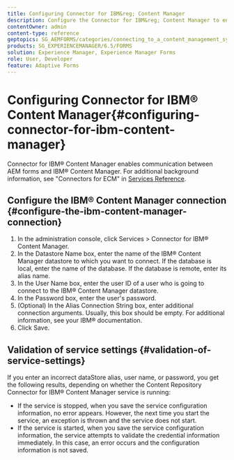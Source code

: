 ```yaml
---
title: Configuring Connector for IBM&reg; Content Manager
description: Configure the Connector for IBM&reg; Content Manager to enable communication between AEM forms and IBM&reg; Content Manager.
contentOwner: admin
content-type: reference
geptopics: SG_AEMFORMS/categories/connecting_to_a_content_management_system
products: SG_EXPERIENCEMANAGER/6.5/FORMS
solution: Experience Manager, Experience Manager Forms
role: User, Developer
feature: Adaptive Forms
---
```

# Configuring Connector for IBM&reg; Content Manager{#configuring-connector-for-ibm-content-manager}

Connector for IBM&reg; Content Manager enables communication between AEM forms and IBM&reg; Content Manager. For additional background information, see "Connectors for ECM" in [Services Reference](https://www.adobe.com/go/learn_aemforms_services_63).

## Configure the IBM&reg; Content Manager connection {#configure-the-ibm-content-manager-connection}

1. In the administration console, click Services &gt; Connector for IBM&reg; Content Manager.
1. In the Datastore Name box, enter the name of the IBM&reg; Content Manager datastore to which you want to connect. If the database is local, enter the name of the database. If the database is remote, enter its alias name.
1. In the User Name box, enter the user ID of a user who is going to connect to the IBM&reg; Content Manager datastore.
1. In the Password box, enter the user's password.
1. (Optional) In the Alias Connection String box, enter additional connection arguments. Usually, this box should be empty. For additional information, see your IBM&reg; documentation.
1. Click Save.

## Validation of service settings {#validation-of-service-settings}

If you enter an incorrect dataStore alias, user name, or password, you get the following results, depending on whether the Content Repository Connector for IBM&reg; Content Manager service is running:

* If the service is stopped, when you save the service configuration information, no error appears. However, the next time you start the service, an exception is thrown and the service does not start.
* If the service is started, when you save the service configuration information, the service attempts to validate the credential information immediately. In this case, an error occurs and the configuration information is not saved.
